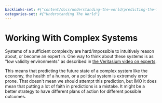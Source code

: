 ```yaml
---
backlinks-set: #{"content/docs/understanding-the-world/predicting-the-future.md" "content/docs/understanding-the-world/what-to-believe.md"}
categories-set: #{"Understanding The World"}
---
```

# Working With Complex Systems

Systems of a sufficient complexity are hard/impossible to intuitively reason
about, or become an expert in.
One way to think about these systems is as "low validity environments" as
described in [the Veritasium video on
experts](https://youtu.be/5eW6Eagr9XA?t=321).

This means that predicting the future state of a complex system like the
economy, the health of a human, or a political system is extremely error prone.
That doesn't mean we should attempt this prediction, but IMO it does mean that
putting a lot of faith in predictions is a mistake.
It might be a better strategy to have different plans of action for different
possible outcomes.